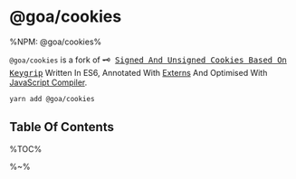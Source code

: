 # @goa/cookies

%NPM: @goa/cookies%

`@goa/cookies` is a fork of <kbd>🗝 [Signed And Unsigned Cookies Based On Keygrip](https://github.com/pillarjs/cookies)</kbd> Written In ES6, Annotated With [Externs](/types/externs) And Optimised With [JavaScript Compiler](https://www.compiler.page).

<!-- <goa test="test/spec/set.js"/> -->

```sh
yarn add @goa/cookies
```

## Table Of Contents

%TOC%

%~%